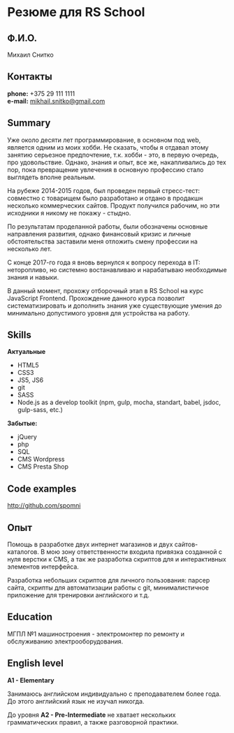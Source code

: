 # Резюме для RS School

## Ф.И.О.

Михаил Снитко

## Контакты

**phone:** +375 29 111 1111  
**e-mail:** mikhail.snitko@gmail.com

## Summary

Уже около десяти лет программирование, в основном под web, является одним из моих хобби. Не сказать, чтобы я отдавал этому занятию серьезное предпочтение, т.к. хобби - это, в первую очередь, про удовольствие. Однако, знания и опыт, все же, накапливались до тех пор, пока превращение увлечения в основную профессию стало выглядеть вполне реальным.

На рубеже 2014-2015 годов, был проведен первый стресс-тест: совместно с товарищем было разработано и отдано в продакшн несколько коммерческих сайтов. Продукт получился рабочим, но эти исходники я никому не покажу - стыдно.

По результатам проделанной работы, были обозначены основные направления развития, однако финансовый кризис и личные обстоятельства заставили меня отложить смену профессии на несколько лет.

С конце 2017-го года я вновь вернулся к вопросу перехода  в IT: неторопливо, но системно востанавливаю и нарабатываю необходимые знания и навыки.

В данный момент, прохожу отборочный этап в RS School на курс JavaScript Frontend. Прохождение данного курса позволит систематизировать и дополнить знания уже существующие умения до минимально допустимого уровня для устройства на работу.

## Skills

**Актуальные**
  - HTML5
  - CSS3
  - JS5, JS6
  - git
  - SASS
  - Node.js as a develop toolkit (npm, gulp, mocha, standart, babel, jsdoc, gulp-sass, etc.)

**Забытые:**
  - jQuery
  - php
  - SQL
  - CMS Wordpress
  - CMS Presta Shop

## Code examples

http://github.com/spomni

## Опыт

Помощь в разработке двух интернет магазинов и двух сайтов-каталогов. В мою зону ответственности входила привязка созданной с нуля верстки к CMS, а так же разработка скриптов для и интерактивных элементов интерфейса.

Разработка небольших скриптов для личного пользования: парсер сайта, скрипты для автоматизации работы с git, минималистичное приложение для тренировки английского и т.д.

## Education

МГПЛ №1 машиностроения - электромонтер по ремонту и обслуживанию электрооборудования.

## English level

**A1 - Elementary**

Занимаюсь английском индивидуально с преподавателем более года. До этого английский язык не изучал никогда.

До уровня **A2 - Pre-Intermediate** не хватает нескольких грамматических правил, а также разговорной практики.